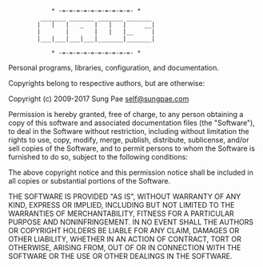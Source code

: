 ```
            * -=-=-=-=-=-=-=-=-=-=- *
         _______ _______ _______ _______
        |   |   |   _   |   |   |     __|
        |       |       |   |   |__     |
        |___|___|___|___|_______|_______|

            * -=-=-=-=-=-=-=-=-=-=- *
```

Personal programs, libraries, configuration, and documentation.

Copyrights belong to respective authors, but are otherwise:

Copyright (c) 2009-2017 Sung Pae <self@sungpae.com>

Permission is hereby granted, free of charge, to any person
obtaining a copy of this software and associated documentation
files (the "Software"), to deal in the Software without
restriction, including without limitation the rights to use,
copy, modify, merge, publish, distribute, sublicense, and/or
sell copies of the Software, and to permit persons to whom
the Software is furnished to do so, subject to the following
conditions:

The above copyright notice and this permission notice shall be
included in all copies or substantial portions of the Software.

THE SOFTWARE IS PROVIDED "AS IS", WITHOUT WARRANTY OF ANY
KIND, EXPRESS OR IMPLIED, INCLUDING BUT NOT LIMITED TO THE
WARRANTIES OF MERCHANTABILITY, FITNESS FOR A PARTICULAR PURPOSE
AND NONINFRINGEMENT. IN NO EVENT SHALL THE AUTHORS OR COPYRIGHT
HOLDERS BE LIABLE FOR ANY CLAIM, DAMAGES OR OTHER LIABILITY,
WHETHER IN AN ACTION OF CONTRACT, TORT OR OTHERWISE, ARISING
FROM, OUT OF OR IN CONNECTION WITH THE SOFTWARE OR THE USE OR
OTHER DEALINGS IN THE SOFTWARE.
